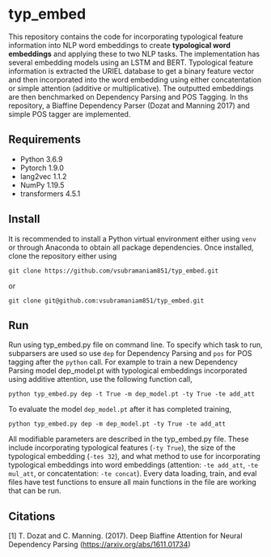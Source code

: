 # typ_embed

This repository contains the code for incorporating typological feature information into NLP word embeddings to create **typological word embeddings** and applying these to two NLP tasks. The implementation has several embedding models using an LSTM and BERT. Typological feature information is extracted the URIEL database to get a binary feature vector and then incorporated into the word embedding using either concatentation or simple attention (additive or multiplicative). The outputted embeddings are then benchmarked on Dependency Parsing and POS Tagging. In ths repository, a Biaffine Dependency Parser (Dozat and Manning 2017) and simple POS tagger are implemented.

## Requirements
* Python 3.6.9
* Pytorch 1.9.0
* lang2vec 1.1.2
* NumPy 1.19.5
* transformers 4.5.1

## Install
It is recommended to install a Python virtual environment either using `venv` or through Anaconda to obtain all package dependencies. Once installed, clone the repository either using 
```
git clone https://github.com/vsubramaniam851/typ_embed.git
```
or
```
git clone git@github.com:vsubramaniam851/typ_embed.git
```

## Run
Run using typ_embed.py file on command line. To specify which task to run, subparsers are used so use `dep` for Dependency Parsing and `pos` for POS tagging after the `python` call. For example to train a new Dependency Parsing model dep_model.pt with typological embeddings incorporated using additive attention, use the following function call,
```
python typ_embed.py dep -t True -m dep_model.pt -ty True -te add_att 
```
To evaluate the model `dep_model.pt` after it has completed training,
```
python typ_embed.py dep -m dep_model.pt -ty True -te add_att 
```
All modifiable parameters are described in the typ_embed.py file. These include incorporating typological features (`-ty True`), the size of the typological embedding (`-tes 32`), and what method to use for incorporating typological embeddings into word embeddings (attention: `-te add_att`, `-te mul_att`, or concatentation: `-te concat`). Every data loading, train, and eval files have test functions to ensure all main functions in the file are working that can be run.


## Citations
[1] T. Dozat and C. Manning. (2017). Deep Biaffine Attention for Neural Dependency Parsing (https://arxiv.org/abs/1611.01734)
